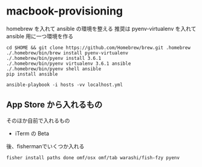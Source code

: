 # macbook-provisioning
homebrew を入れて ansible の環境を整える
推奨は pyenv-virtualenv を入れて ansible 用に一つ環境を作る
```
cd $HOME && git clone https://github.com/Homebrew/brew.git .homebrew
./.homebrew/bin/brew install pyenv-virtualenv
./.homebrew/bin/pyenv install 3.6.1
./.homebrew/bin/pyenv virtualenv 3.6.1 ansible
./.homebrew/bin/pyenv shell ansible
pip install ansible
```

```
ansible-playbook -i hosts -vv localhost.yml
```

App Store から入れるもの
- 

そのほか自前で入れるもの
- iTerm の Beta

後、fishermanでいくつか入れる
```
fisher install paths done omf/osx omf/tab warashi/fish-fzy pyenv
```
